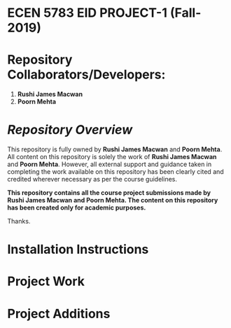 # ECEN 5783 EID PROJECT-1 (Fall-2019)

# Repository Collaborators/Developers: 

1. **Rushi James Macwan**
2. **Poorn Mehta**

# *Repository Overview*

This repository is fully owned by **Rushi James Macwan** and **Poorn Mehta**. All content on this repository is solely the work of **Rushi James Macwan** and **Poorn Mehta**. However, all external support and guidance taken in completing the work available on this repository has been clearly cited and credited wherever necessary as per the course guidelines.

**This repository contains all the course project submissions made by Rushi James Macwan and Poorn Mehta. The content on this repository has been created only for academic purposes.**

Thanks.

# Installation Instructions

# Project Work

# Project Additions
